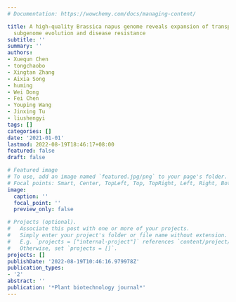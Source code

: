 ```yaml
---
# Documentation: https://wowchemy.com/docs/managing-content/

title: A high-quality Brassica napus genome reveals expansion of transposable elements,
  subgenome evolution and disease resistance
subtitle: ''
summary: ''
authors:
- Xuequn Chen
- tongchaobo
- Xingtan Zhang
- Aixia Song
- huming
- Wei Dong
- Fei Chen
- Youping Wang
- Jinxing Tu
- liushengyi
tags: []
categories: []
date: '2021-01-01'
lastmod: 2022-08-19T18:46:17+08:00
featured: false
draft: false

# Featured image
# To use, add an image named `featured.jpg/png` to your page's folder.
# Focal points: Smart, Center, TopLeft, Top, TopRight, Left, Right, BottomLeft, Bottom, BottomRight.
image:
  caption: ''
  focal_point: ''
  preview_only: false

# Projects (optional).
#   Associate this post with one or more of your projects.
#   Simply enter your project's folder or file name without extension.
#   E.g. `projects = ["internal-project"]` references `content/project/deep-learning/index.md`.
#   Otherwise, set `projects = []`.
projects: []
publishDate: '2022-08-19T10:46:16.979978Z'
publication_types:
- '2'
abstract: ''
publication: '*Plant biotechnology journal*'
---
```

